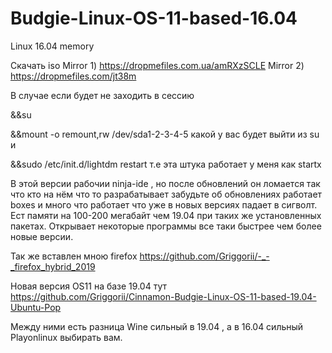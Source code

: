 # Budgie-Linux-OS-11-based-16.04
Linux 16.04 memory

Скачать iso Mirror 1) https://dropmefiles.com.ua/amRXzSCLE Mirror 2) https://dropmefiles.com/jt38m

В случае если будет не заходить в сессию 

&&su 

&&mount -o remount,rw /dev/sda1-2-3-4-5 какой у вас будет выйти из su и

&&sudo /etc/init.d/lightdm restart т.е эта штука работает у меня как startx

В этой версии рабочии ninja-ide , но после обновлений он ломается так что кто на нём что то разрабатывает забудьте об обновлениях 
работает boxes и много что работает что уже в новых версиях падает в сигволт. Ест памяти на 100-200 мегабайт чем 19.04 при таких же 
установленных пакетах. Открывает некоторые программы все таки быстрее чем более новые версии.

Так же вставлен мною firefox https://github.com/Griggorii/-_-_firefox_hybrid_2019

Новая версия OS11 на базе 19.04 тут https://github.com/Griggorii/Cinnamon-Budgie-Linux-OS-11-based-19.04-Ubuntu-Pop

Между ними есть разница Wine сильный в 19.04 , а в 16.04 сильный Playonlinux выбирать вам.
